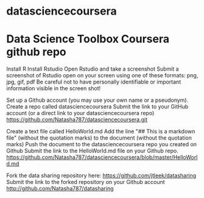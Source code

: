 datasciencecoursera
======================


Data Science Toolbox Coursera github repo
=======
Install R 
Install Rstudio
Open Rstudio and take a screenshot
Submit a screenshot of Rstudio open on your screen using one of these formats: png, jpg, gif, pdf
 Be careful not to have personally identifiable or important information visible in the screen shot!
 
 Set up a Github account (you may use your own name or a pseudonym).
Create a repo called datasciencecoursera
Submit the link to your GitHub account (or a direct link to your datasciencecoursera repo)
https://github.com/Natasha787/datasciencecoursera.git

Create a text file called HelloWorld.md
Add the line "## This is a markdown file" (without the quotation marks) to the document (without the quotation marks)
Push the document to the datasciencecoursera repo you created on Github
Submit the link to the HelloWorld.md file on your Github repo. 
https://github.com/Natasha787/datasciencecoursera/blob/master/HelloWorld.md

Fork the data sharing repository here: https://github.com/jtleek/datasharing Submit the link to the forked repository on your Github account http://github.com/Natasha787/datasharing
